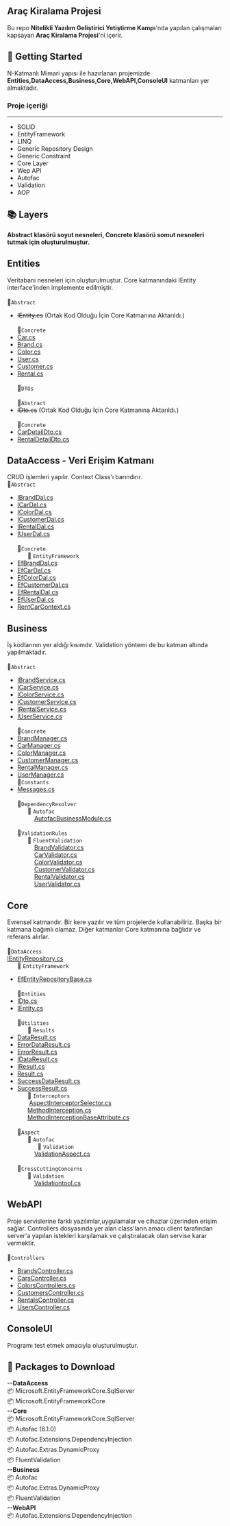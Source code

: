 ## Araç Kiralama Projesi
Bu repo **Nitelikli Yazılım Geliştirici Yetiştirme Kampı**'nda yapılan çalışmaları kapsayan **Araç Kiralama Projesi**'ni içerir.
## :pushpin: Getting Started
N-Katmanlı Mimari yapısı ile hazırlanan projemizde **Entities,DataAccess,Business,Core,WebAPI,ConsoleUI** katmanları yer almaktadır.
### Proje içeriği
---
  + SOLID 
  + EntityFramework
  + LINQ
  + Generic Repository Design
  + Generic Constraint
  + Core Layer
  + Wep API
  + Autofac
  + Validation
  + AOP
## :books: Layers
**Abstract klasörü soyut nesneleri, Concrete klasörü somut nesneleri tutmak için oluşturulmuştur.**
## Entities
Veritabanı nesneleri için oluşturulmuştur. Core katmanındaki IEntity interface'inden implemente edilmiştir.
<br> <br> :file_folder:`Abstract` 
- ~~IEntity.cs~~ (Ortak Kod Olduğu İçin Core Katmanına Aktarıldı.)
<br> <br> :file_folder:`Concrete`  
- [Car.cs](https://github.com/ferdikaya55/CarRentalProject/blob/main/Entities/Concrete/Car.cs)  
- [Brand.cs](https://github.com/ferdikaya55/CarRentalProject/blob/main/Entities/Concrete/Brand.cs)
- [Color.cs](https://github.com/ferdikaya55/CarRentalProject/blob/main/Entities/Concrete/Color.css)
- [User.cs](https://github.com/ferdikaya55/CarRentalProject/blob/main/Entities/Concrete/User.cs)  
- [Customer.cs](https://github.com/ferdikaya55/CarRentalProject/blob/main/Entities/Concrete/Customer.cs)  
- [Rental.cs](https://github.com/ferdikaya55/CarRentalProject/blob/main/Entities/Concrete/Rental.cs)  
<br>:file_folder:`DTOs`  
<br>:file_folder:`Abstract`  
- ~~IDto.cs~~ (Ortak Kod Olduğu İçin Core Katmanına Aktarıldı.)
<br> <br> :file_folder:`Concrete`  
- [CarDetailDto.cs](https://github.com/ferdikaya55/CarRentalProject/blob/main/Entities/DTOs/CarDetailDto.cs)  
- [RentalDetailDto.cs](https://github.com/ferdikaya55/CarRentalProject/blob/main/Entities/DTOs/RentalDetailDto.cs)  
## DataAccess - Veri Erişim Katmanı
CRUD işlemleri yapılır. Context Class'ı barındırır.
<br>:file_folder:`Abstract`  
- [IBrandDal.cs](https://github.com/ferdikaya55/CarRentalProject/blob/main/DataAccess/Abstract/IBrandDal.cs)
- [ICarDal.cs](https://github.com/ferdikaya55/CarRentalProject/blob/main/DataAccess/Abstract/ICarDal.cs)
- [IColorDal.cs](https://github.com/ferdikaya55/CarRentalProject/blob/main/DataAccess/Abstract/IColorDal.cs)
- [ICustomerDal.cs](https://github.com/ferdikaya55/CarRentalProject/blob/main/DataAccess/Abstract/ICustomerDal.cs)
- [IRentalDal.cs](https://github.com/ferdikaya55/CarRentalProject/blob/main/DataAccess/Abstract/IRentalDal.cs)
- [IUserDal.cs](https://github.com/ferdikaya55/CarRentalProject/blob/main/DataAccess/Abstract/IUserDal.cs)
<br> <br> :file_folder:`Concrete`  
&nbsp;&nbsp;&nbsp;&nbsp;&nbsp;&nbsp;:file_folder: `EntityFramework`    
- [EfBrandDal.cs](https://github.com/ferdikaya55/CarRentalProject/blob/main/DataAccess/Concrete/EntityFramework/EfBrandDal.cs)
- [EfCarDal.cs](https://github.com/ferdikaya55/CarRentalProject/blob/main/DataAccess/Concrete/EntityFramework/EfCarDal.cs)
- [EfColorDal.cs](https://github.com/ferdikaya55/CarRentalProject/blob/main/DataAccess/Concrete/EntityFramework/EfColorDal.cs)
- [EfCustomerDal.cs](https://github.com/ferdikaya55/CarRentalProject/blob/main/DataAccess/Concrete/EntityFramework/EfCustomerDal.cs)
- [EfRentalDal.cs](https://github.com/ferdikaya55/CarRentalProject/blob/main/DataAccess/Concrete/EntityFramework/EfRentalDal.cs)
- [EfUserDal.cs](https://github.com/ferdikaya55/CarRentalProject/blob/main/DataAccess/Concrete/EntityFramework/EfUserDal.cs)
- [RentCarContext.cs](https://github.com/ferdikaya55/CarRentalProject/blob/main/DataAccess/Concrete/EntityFramework/RentCarContext.cs)
## Business
İş kodlarının yer aldığı kısımdır. Validation yöntemi de bu katman altında yapılmaktadır.
<br> <br>:file_folder:`Abstract` 
- [IBrandService.cs](https://github.com/ferdikaya55/CarRentalProject/blob/main/Business/Abstract/IBrandService.cs)
- [ICarService.cs](https://github.com/ferdikaya55/CarRentalProject/blob/main/Business/Abstract/ICarService.cs)
- [IColorService.cs](https://github.com/ferdikaya55/CarRentalProject/blob/main/Business/Abstract/IColorService.cs)
- [ICustomerService.cs](https://github.com/ferdikaya55/CarRentalProject/blob/main/Business/Abstract/ICustomerService.cs)
- [IRentalService.cs](https://github.com/ferdikaya55/CarRentalProject/blob/main/Business/Abstract/IRentalService.cs)
- [IUserService.cs](https://github.com/ferdikaya55/CarRentalProject/blob/main/Business/Abstract/IUserService.cs)
<br> <br> :file_folder:`Concrete`
- [BrandManager.cs](https://github.com/ferdikaya55/CarRentalProject/blob/main/Business/Concrete/BrandManager.cs)
- [CarManager.cs](https://github.com/ferdikaya55/CarRentalProject/blob/main/Business/Concrete/CarManager.cs)
- [ColorManager.cs](https://github.com/ferdikaya55/CarRentalProject/blob/main/Business/Concrete/ColorManager.cs)
- [CustomerManager.cs](https://github.com/ferdikaya55/CarRentalProject/blob/main/Business/Concrete/CustomerManager.cs)
- [RentalManager.cs](https://github.com/ferdikaya55/CarRentalProject/blob/main/Business/Concrete/RentalManager.cs)
- [UserManager.cs](https://github.com/ferdikaya55/CarRentalProject/blob/main/Business/Concrete/UserManager.cs)
<br>:file_folder:`Constants`
- [Messages.cs](https://github.com/ferdikaya55/CarRentalProject/blob/main/Business/Constants/Messages.cs)
<br> <br> :file_folder:`DependencyResolver`  
&nbsp;&nbsp;&nbsp;&nbsp;&nbsp;&nbsp;:file_folder: `Autofac`
<br>&nbsp;&nbsp;&nbsp;&nbsp;&nbsp;&nbsp;&nbsp;&nbsp;&nbsp; [AutofacBusinessModule.cs](https://github.com/ferdikaya55/CarRentalProject/blob/main/Business/DependencyResolver/Autofac/AutofacBusinessModule.cs)
<br> <br> :file_folder:`ValidationRules`  
&nbsp;&nbsp;&nbsp;&nbsp;&nbsp;&nbsp;:file_folder: `FluentValidation`
<br>&nbsp;&nbsp;&nbsp;&nbsp;&nbsp;&nbsp;&nbsp;&nbsp;&nbsp; [BrandValidator.cs](https://github.com/ferdikaya55/CarRentalProject/blob/main/Business/ValidationRules/FluentValidation/BrandValidator.cs)
<br>&nbsp;&nbsp;&nbsp;&nbsp;&nbsp;&nbsp;&nbsp;&nbsp;&nbsp; [CarValidator.cs](https://github.com/ferdikaya55/CarRentalProject/blob/main/Business/ValidationRules/FluentValidation/CarValidator.cs)
<br>&nbsp;&nbsp;&nbsp;&nbsp;&nbsp;&nbsp;&nbsp;&nbsp;&nbsp; [ColorValidator.cs](https://github.com/ferdikaya55/CarRentalProject/blob/main/Business/ValidationRules/FluentValidation/ColorValidator.cs)
<br>&nbsp;&nbsp;&nbsp;&nbsp;&nbsp;&nbsp;&nbsp;&nbsp;&nbsp; [CustomerValidator.cs](https://github.com/ferdikaya55/CarRentalProject/blob/main/Business/ValidationRules/FluentValidation/CustomerValidator.cs)
<br>&nbsp;&nbsp;&nbsp;&nbsp;&nbsp;&nbsp;&nbsp;&nbsp;&nbsp; [RentalValidator.cs](https://github.com/ferdikaya55/CarRentalProject/blob/main/Business/ValidationRules/FluentValidation/RentalValidator.cs)
<br>&nbsp;&nbsp;&nbsp;&nbsp;&nbsp;&nbsp;&nbsp;&nbsp;&nbsp; [UserValidator.cs](https://github.com/ferdikaya55/CarRentalProject/blob/main/Business/ValidationRules/FluentValidation/UserValidator.cs)
## Core 
Evrensel katmandır. Bir kere yazılır ve tüm projelerde kullanabiliriz. Başka bir katmana bağımlı olamaz.
Diğer katmanlar Core katmanına bağlıdır ve referans alırlar.
<br> <br> :file_folder:`DataAccess`
<br>[IEntityRepository.cs](https://github.com/ferdikaya55/CarRentalProject/blob/main/Core/DataAccess/IEntityRepository.cs)
<br>&nbsp;&nbsp;&nbsp;&nbsp;&nbsp;&nbsp;:file_folder: `EntityFramework`
- [EfEntityRepositoryBase.cs](https://github.com/ferdikaya55/CarRentalProject/blob/main/Core/DataAccess/EntityFramework/EfEntityRepositoryBase.cs)
 <br> <br> :file_folder:`Entities`
- [IDto.cs](https://github.com/ferdikaya55/CarRentalProject/blob/main/Core/Entities/IDto.cs)
- [IEntity.cs](https://github.com/ferdikaya55/CarRentalProject/blob/main/Core/Entities/IEntity.cs)
<br> <br> :file_folder:`Utilities`  
&nbsp;&nbsp;&nbsp;&nbsp;&nbsp;&nbsp;:file_folder: `Results`
- [DataResult.cs](https://github.com/ferdikaya55/CarRentalProject/blob/main/Core/Utilities/Results/DataResult.cs)
- [ErrorDataResult.cs](https://github.com/ferdikaya55/CarRentalProject/blob/main/Core/Utilities/Results/ErrorDataResult.cs)
- [ErrorResult.cs](https://github.com/ferdikaya55/CarRentalProject/blob/main/Core/Utilities/Results/ErrorResult.cs)
- [IDataResult.cs](https://github.com/ferdikaya55/CarRentalProject/blob/main/Core/Utilities/Results/IDataResult.cs)
- [IResult.cs](https://github.com/ferdikaya55/CarRentalProject/blob/main/Core/Utilities/Results/IResult.cs)
- [Result.cs](https://github.com/ferdikaya55/CarRentalProject/blob/main/Core/Utilities/Results/Result.cs)
- [SuccessDataResult.cs](https://github.com/ferdikaya55/CarRentalProject/blob/main/Core/Utilities/Results/SuccessDataResult.cs)
- [SuccessResult.cs](https://github.com/ferdikaya55/CarRentalProject/blob/main/Core/Utilities/Results/SuccessResult.cs)
<br>&nbsp;&nbsp;&nbsp;&nbsp;&nbsp;&nbsp;:file_folder: `Interceptors`
<br>&nbsp;&nbsp;&nbsp;&nbsp;&nbsp;&nbsp; [AspectInterceptorSelector.cs](https://github.com/ferdikaya55/CarRentalProject/blob/main/Core/Utilities/Interceptors/AspectInterceptorSelector.cs)
<br>&nbsp;&nbsp;&nbsp;&nbsp;&nbsp;&nbsp;[MethodInterception.cs](https://github.com/ferdikaya55/CarRentalProject/blob/main/Core/Utilities/Interceptors/MethodInterception.cs)
<br>&nbsp;&nbsp;&nbsp;&nbsp;&nbsp;&nbsp;[MethodInterceptionBaseAttribute.cs](https://github.com/ferdikaya55/CarRentalProject/blob/main/Core/Utilities/Interceptors/MethodInterceptionBaseAttribute.cs)
<br> <br> :file_folder:`Aspect`  
&nbsp;&nbsp;&nbsp;&nbsp;&nbsp;&nbsp;:file_folder: `Autofac`
<br>&nbsp;&nbsp;&nbsp;&nbsp;&nbsp;&nbsp;&nbsp;&nbsp;&nbsp;&nbsp;&nbsp;&nbsp;:file_folder: `Validation`
<br>&nbsp;&nbsp;&nbsp;&nbsp;&nbsp;&nbsp;&nbsp;&nbsp;&nbsp; [ValidationAspect.cs](https://github.com/ferdikaya55/CarRentalProject/blob/main/Core/Aspects/Autofac/Validation/ValidationAspect.cs)
<br> <br> :file_folder:`CrossCuttingConcerns`  
&nbsp;&nbsp;&nbsp;&nbsp;&nbsp;&nbsp;:file_folder: `Validation`
<br>&nbsp;&nbsp;&nbsp;&nbsp;&nbsp;&nbsp;&nbsp;&nbsp;&nbsp; [Validationtool.cs](https://github.com/ferdikaya55/CarRentalProject/blob/main/Core/CrossCuttingConcerns/Validation/ValidationTool.cs)
## WebAPI
Proje servislerine farklı yazılımlar,uygulamalar ve cihazlar üzerinden erişim sağlar.
Controllers dosyasında yer alan class'ların amacı client tarafından server'a yapılan istekleri karşılamak ve çalıştıralacak olan servise karar vermektir.
<br> <br> :file_folder:`Controllers`  
- [BrandsController.cs](https://github.com/ferdikaya55/CarRentalProject/blob/main/WebAPI/Controllers/BrandsController.cs)
- [CarsController.cs](https://github.com/ferdikaya55/CarRentalProject/blob/main/WebAPI/Controllers/CarsController.cs)
- [ColorsControllers.cs](https://github.com/ferdikaya55/CarRentalProject/blob/main/WebAPI/Controllers/ColorsController.cs)
- [CustomersController.cs](https://github.com/ferdikaya55/CarRentalProject/blob/main/WebAPI/Controllers/CustomerController.cs)
- [RentalsController.cs](https://github.com/ferdikaya55/CarRentalProject/blob/main/WebAPI/Controllers/RentalsController.cs)
- [UsersController.cs](https://github.com/ferdikaya55/CarRentalProject/blob/main/WebAPI/Controllers/UsersController.cs) 

## ConsoleUI
Programı test etmek amacıyla oluşturulmuştur.
## :arrow_down_small: Packages to Download

**--DataAccess** <br>
     📦 Microsoft.EntityFrameworkCore.SqlServer<br>
     📦 Microsoft.EntityFrameworkCore<br>
**--Core**<br>
     📦 Microsoft.EntityFrameworkCore.SqlServer<br>
     📦 Autofac (6.1.0)<br>
     📦 Autofac.Extensions.DependencyInjection<br>
     📦 Autofac.Extras.DynamicProxy<br>
     📦 FluentValidation<br>
**--Business**<br>
     📦 Autofac<br>
     📦 Autofac.Extras.DynamicProxy<br>
     📦 FluentValidation<br>
**--WebAPI**<br>
     📦 Autofac.Extensions.DependencyInjection<br>


